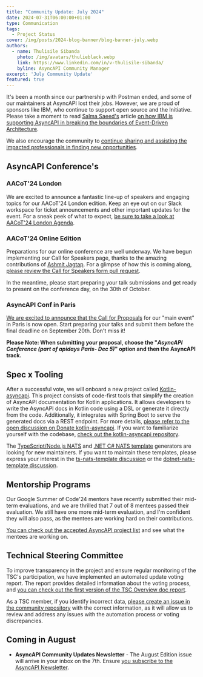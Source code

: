 ```yaml
---
title: "Community Update: July 2024"
date: 2024-07-31T06:00:00+01:00
type: Communication
tags:
  - Project Status
cover: /img/posts/2024-blog-banner/blog-banner-july.webp
authors:
  - name: Thulisile Sibanda
    photo: /img/avatars/thulieblack.webp
    link: https://www.linkedin.com/in/v-thulisile-sibanda/
    byline: AsyncAPI Community Manager
excerpt: 'July Community Update'
featured: true
---
```

It's been a month since our partnership with Postman ended, and some of our maintainers at AsyncAPI lost their jobs. However, we are proud of sponsors like IBM, who continue to support open source and the Initiative. Please take a moment to read [Salma Saeed's](https://www.linkedin.com/in/s-saeed/) article [on how IBM is supporting AsyncAPI in breaking the boundaries of Event-Driven Architecture](https://www.ibm.com/blog/ibm-continues-to-support-opensource-asyncapi-in-breaking-the-boundaries-of-event-driven-architectures).

We also encourage the community to [continue sharing and assisting the impacted professionals in finding new opportunities](https://docs.google.com/spreadsheets/d/1LSL2Tt72h29S8UoxCHeBEuwWGhbnpJPEI6Psa5dLqkQ).


## AsyncAPI Conference's

### AACoT'24 London
We are excited to announce a fantastic line-up of speakers and engaging topics for our AACoT'24 London edition. Keep an eye out on our Slack workspace for ticket announcements and other important updates for the event. 
For a sneak peek of what to expect, [be sure to take a look at AACoT'24 London Agenda](https://conference.asyncapi.com/venue/london).

### AACoT'24 Online Edition
Preparations for our online conference are well underway. We have begun implementing our Call for Speakers page, thanks to the amazing contributions of [Ashmit Jagtap](https://github.com/ashmit-coder). For a glimpse of how this is coming along, [please review the Call for Speakers form pull request](https://github.com/asyncapi/conference-website/pull/348).

In the meantime, please start preparing your talk submissions and get ready to present on the conference day, on the 30th of October.

### AsyncAPI Conf in Paris
[We are excited to announce that the Call for Proposals](https://conference.asyncapi.com/venue/paris) for our "main event" in Paris is now open. Start preparing your talks and submit them before the final deadline on September 20th. Don't miss it!

**Please Note: When submitting your proposal, choose the "*AsyncAPI Conference (part of apidays Paris- Dec 5)*" option and then the AsyncAPI track.** 

## Spec x Tooling

After a successful vote, we will onboard a new project called [Kotlin-asyncapi](https://github.com/OpenFolder/kotlin-asyncapi). This project consists of code-first tools that simplify the creation of AsyncAPI documentation for Kotlin applications. It allows developers to write the AsyncAPI docs in Kotlin code using a DSL or generate it directly from the code. Additionally, it integrates with Spring Boot to serve the generated docs via a REST endpoint.
For more details, [please refer to the open discussion on Donate kotlin-asyncapi](https://github.com/asyncapi/community/issues/1313). If you want to familiarize yourself with the codebase, [check out the kotlin-asyncapi repository](https://github.com/OpenFolder/kotlin-asyncapi).


The [TypeScript/Node.js NATS](https://github.com/asyncapi/ts-nats-template) and [.NET C# NATS template](https://github.com/asyncapi/dotnet-nats-template) generators are looking for new maintainers. If you want to maintain these templates, please express your interest in the [ts-nats-template discussion](https://github.com/asyncapi/ts-nats-template/issues/650) or the [dotnet-nats-template discussion](https://github.com/asyncapi/dotnet-nats-template/issues/651).


## Mentorship Programs
Our Google Summer of Code'24 mentors have recently submitted their mid-term evaluations, and we are thrilled that 7 out of 8 mentees passed their evaluation. We still have one more mid-term evaluation, and I'm confident they will also pass, as the mentees are working hard on their contributions.

[You can check out the accepted AsyncAPI project list](https://summerofcode.withgoogle.com/programs/2024/organizations/asyncapi) and see what the mentees are working on.

## Technical Steering Committee
To improve transparency in the project and ensure regular monitoring of the TSC's participation, we have implemented an automated update voting report. The report provides detailed information about the voting process, and [you can check out the first version of the TSC Overview doc report](https://github.com/asyncapi/community/blob/master/TSC_VOTING_OVERVIEW.md).

As a TSC member, if you identify incorrect data, [please create an issue in the community repository](https://github.com/asyncapi/community/issues) with the correct information, as it will allow us to review and address any issues with the automation process or voting discrepancies.


## Coming in August
- **AsyncAPI Community Updates Newsletter** - The August Edition issue will arrive in your inbox on the 7th. Ensure [you subscribe to the AsyncAPI Newsletter](https://www.asyncapi.com/newsletter).